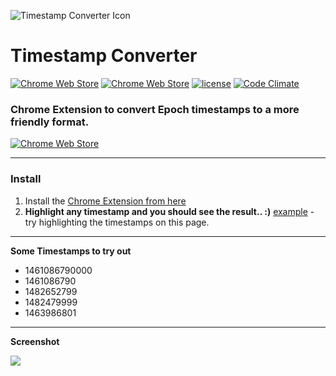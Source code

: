 ![Timestamp Converter Icon](https://raw.githubusercontent.com/prajwalrao/ts-converter/master/src/icons/icon_128x128.png)

# Timestamp Converter
[![Chrome Web Store](https://img.shields.io/chrome-web-store/v/gkgflbiifhpciaafdhpafnejkpiffakp.svg?maxAge=2592000)](https://chrome.google.com/webstore/detail/timestamp-converter/gkgflbiifhpciaafdhpafnejkpiffakp) [![Chrome Web Store](https://img.shields.io/chrome-web-store/d/gkgflbiifhpciaafdhpafnejkpiffakp.svg?maxAge=2592000?style=plastic)](https://chrome.google.com/webstore/detail/timestamp-converter/gkgflbiifhpciaafdhpafnejkpiffakp) [![license](https://img.shields.io/github/license/prajwalrao/ts-converter.svg?maxAge=2592000)]() [![Code Climate](https://codeclimate.com/github/prajwalrao/ts-converter/badges/gpa.svg)](https://codeclimate.com/github/prajwalrao/ts-converter)

### Chrome Extension to convert Epoch timestamps to a more friendly format.

[![Chrome Web Store](https://developer.chrome.com/webstore/images/ChromeWebStore_Badge_v2_206x58.png)](https://chrome.google.com/webstore/detail/timestamp-converter/gkgflbiifhpciaafdhpafnejkpiffakp)

****
### Install


1. Install the [Chrome Extension from here](https://chrome.google.com/webstore/detail/timestamp-converter/gkgflbiifhpciaafdhpafnejkpiffakp)
2. **Highlight any timestamp and you should see the result.. :)**
 [example](https://cwiki.apache.org/confluence/display/AMBARI/Metrics+Collector+API+Specification) - try highlighting the timestamps on this page.

****

**Some Timestamps to try out**

-	1461086790000
- 	1461086790
- 	1482652799
-	1482479999
- 	1463986801

****

**Screenshot**


![](https://raw.githubusercontent.com/prajwalrao/ts-converter/master/screenshots/ts-screenshot.png)



